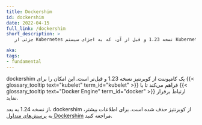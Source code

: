 ```yaml
---
title: Dockershim
id: dockershim
date: 2022-04-15
full_link: /dockershim
short_description: >
   جزئی از Kubernetes نسخه 1.23 و قبل از آن، که به اجزای سیستم Kubernetes اجازه می‌دهد تا با Docker Engine ارتباط برقرار کنند.

aka:
tags:
- fundamental
---
```

dockershim یک کامپوننت از کوبرنتیز نسخه 1.23 و قبل‌تر است. این امکان را برای {{< glossary_tooltip text="kubelet" term_id="kubelet" >}} فراهم می‌کند تا با {{< glossary_tooltip text="Docker Engine" term_id="docker" >}} ارتباط برقرار نماید.

<!--more-->

از نسخه 1.24 به بعد، dockershim از کوبرنتیز حذف شده است. برای اطلاعات بیشتر، به [پرسش‌های متداول Dockershim](/dockershim) مراجعه کنید.
